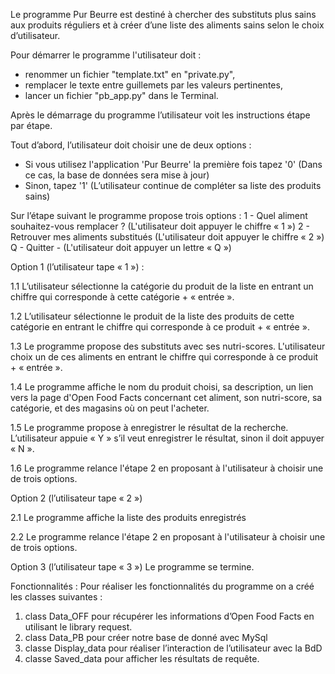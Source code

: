 Le programme Pur Beurre est destiné à chercher des substituts plus sains aux produits réguliers et à créer d’une liste des aliments sains selon le choix d’utilisateur.

Pour démarrer le programme l'utilisateur doit :
- renommer un fichier "template.txt" en "private.py", 
- remplacer le texte entre guillemets par les valeurs pertinentes,
- lancer un fichier "pb_app.py" dans le Terminal.

Après le démarrage du programme l’utilisateur voit les instructions étape par étape.

Tout d’abord, l’utilisateur doit choisir une de deux options :
- Si vous utilisez l'application 'Pur Beurre' la première fois tapez '0' 
(Dans ce cas, la base de données sera mise à jour)
- Sinon, tapez '1' 
(L’utilisateur continue de compléter sa liste des produits sains)

Sur l’étape suivant le programme propose trois options : 
1 - Quel aliment souhaitez-vous remplacer ? (L'utilisateur doit appuyer le chiffre « 1 »)
2 - Retrouver mes aliments substitués (L'utilisateur doit appuyer le chiffre « 2 »)
Q - Quitter - (L'utilisateur doit appuyer un lettre « Q »)

Option 1 (l’utilisateur tape « 1 ») :

1.1 L’utilisateur sélectionne la catégorie du produit de la liste en entrant un chiffre qui corresponde à cette catégorie + « entrée ». 

1.2 L’utilisateur sélectionne le produit de la liste des produits de cette catégorie en entrant le chiffre qui corresponde à ce produit + « entrée ».

1.3 Le programme propose des substituts avec ses nutri-scores. L'utilisateur choix un de ces aliments en entrant le chiffre qui corresponde à ce produit + « entrée ».

1.4 Le programme affiche le nom du produit choisi, sa description, un lien vers la page d'Open Food Facts concernant cet aliment, son nutri-score, sa catégorie, et des magasins où on peut l'acheter.

1.5 Le programme propose à enregistrer le résultat de la recherche. 
L’utilisateur appuie « Y » s’il veut enregistrer le résultat, sinon il doit appuyer « N ».

1.6 Le programme relance l'étape 2 en proposant à l'utilisateur à choisir une de trois options.

Option 2 (l’utilisateur tape « 2 »)
 
2.1 Le programme affiche la liste des produits enregistrés

2.2 Le programme relance l'étape 2 en proposant à l'utilisateur à choisir une de trois options.

Option 3 (l’utilisateur tape « 3 ») 
Le programme se termine. 

Fonctionnalités :
Pour réaliser les fonctionnalités du programme on a créé les classes suivantes :
1) class Data_OFF pour récupérer les informations d’Open Food Facts en utilisant le library request.
2) class Data_PB pour créer notre base de donné avec MySql
3) classe Display_data pour réaliser l’interaction de l’utilisateur avec la BdD
4) classe Saved_data pour afficher les résultats de requête.

